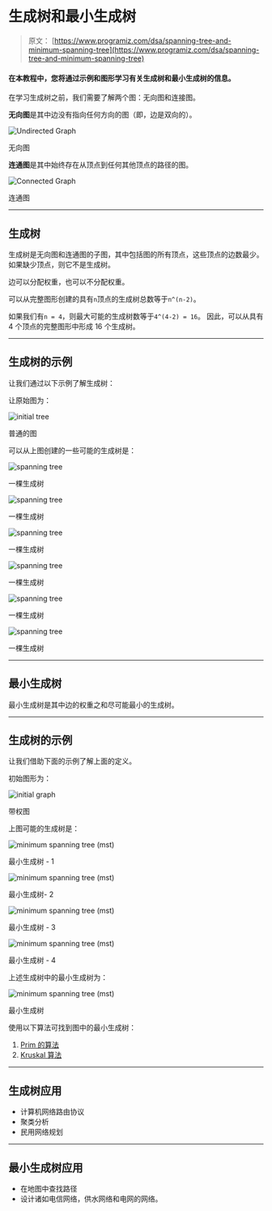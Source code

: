 # 生成树和最小生成树

> 原文： [https://www.programiz.com/dsa/spanning-tree-and-minimum-spanning-tree](https://www.programiz.com/dsa/spanning-tree-and-minimum-spanning-tree)

#### 在本教程中，您将通过示例和图形学习有关生成树和最小生成树的信息。

在学习生成树之前，我们需要了解两个图：无向图和连接图。

**无向图**是其中边没有指向任何方向的图（即，边是双向的）。

![Undirected Graph](img/7167ad2a18ac65a155f0105133975f95.png "Undirected Graph")

无向图



**连通图**是其中始终存在从顶点到任何其他顶点的路径的图。

![Connected Graph](img/0f73a6491cca9899d7b69678dba221a1.png "Connected Graph")

连通图



* * *

## 生成树

生成树是无向图和连通图的子图，其中包括图的所有顶点，这些顶点的边数最少。 如果缺少顶点，则它不是生成树。

边可以分配权重，也可以不分配权重。

可以从完整图形创建的具有`n`顶点的生成树总数等于`n^(n-2)`。

如果我们有`n = 4`，则最大可能的生成树数等于`4^(4-2) = 16`。 因此，可以从具有 4 个顶点的完整图形中形成 16 个生成树。

* * *

## 生成树的示例

让我们通过以下示例了解生成树：

让原始图为：

![initial tree](img/772a4ca249aa31babda6d884ec8e82c9.png "normal graph")

普通的图



可以从上图创建的一些可能的生成树是：

![spanning tree](img/ab61bf190f5a55214c40cd566c195a3c.png "example of spanning tree")

一棵生成树



![spanning tree](img/66a727c71c65f93b41b1dc99b1fe7120.png "example of spanning tree")

一棵生成树



![spanning tree](img/3f28d17bef03ac0f8ddb999e15ca2422.png "example of spanning tree")

一棵生成树



![spanning tree](img/4f01b3b97454c3118f952bf926fd84a8.png "example of spanning tree")

一棵生成树



![spanning tree](img/ebfbe4e1257234834c2fdc032b55df5f.png "example of spanning tree")

一棵生成树



![spanning tree](img/68e718922df50ff58a120da41bec693e.png "example of spanning tree")

一棵生成树



* * *

## 最小生成树

最小生成树是其中边的权重之和尽可能最小的生成树。

* * *

## 生成树的示例

让我们借助下面的示例了解上面的定义。

初始图形为：

![initial graph](img/02bf54af9a2d28b5ae2d333f44797be2.png "Initial weighted graph")

带权图



上图可能的生成树是：

![minimum spanning tree (mst)](img/5af1a28d8353695f7d64f8ca1df45d11.png "minimum spanning tree (mst)")

最小生成树 - 1



![minimum spanning tree (mst)](img/5f43ada94dc41360b338aa5ea53ebbb9.png "minimum spanning tree (mst)")

最小生成树- 2



![minimum spanning tree (mst)](img/c91fcbf6d0644c8f34a1365ab6b799da.png "minimum spanning tree (mst)")

最小生成树 - 3



![minimum spanning tree (mst)](img/143ab3e6022bd6e93c97ddc18f850ae4.png "minimum spanning tree (mst)")

最小生成树 - 4



上述生成树中的最小生成树为：

![minimum spanning tree (mst)](img/370b67d295c38209808d4e2894d7226d.png "minimum spanning tree (mst)")

最小生成树



使用以下算法可找到图中的最小生成树：

1.  [Prim 的算法](/dsa/prim-algorithm)
2.  [Kruskal 算法](/dsa/kruskal-algorithm)

* * *

## 生成树应用

*   计算机网络路由协议
*   聚类分析
*   民用网络规划

* * *

## 最小生成树应用

*   在地图中查找路径
*   设计诸如电信网络，供水网络和电网的网络。